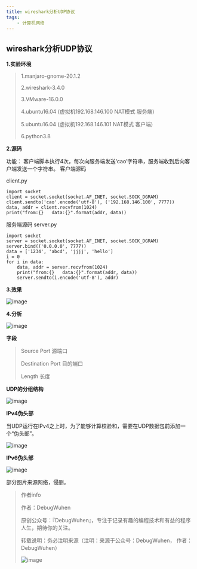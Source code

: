 ```yaml
---
title: wireshark分析UDP协议
tags:
    - 计算机网络
---
```


## wireshark分析UDP协议

**1.实验环境**

>1.manjaro-gnome-20.1.2
>
>2.wireshark-3.4.0
>
>3.VMware-16.0.0
>
>4.ubuntu16.04 (虚拟机192.168.146.100 NAT模式 服务端)
>
>5.ubuntu16.04 (虚拟机192.168.146.101 NAT模式 客户端)
>
>6.python3.8

<!--more-->

**2.源码**

功能：
客户端脚本执行4次，每次向服务端发送‘cao’字符串，服务端收到后向客户端发送一个字符串。
客户端源码


client.py
```
import socket
client = socket.socket(socket.AF_INET, socket.SOCK_DGRAM)
client.sendto('cao'.encode('utf-8'), ('192.168.146.100', 7777))
data, addr = client.recvfrom(1024)
print("from:{}   data:{}".format(addr, data))
```

服务端源码
server.py
```
import socket
server = socket.socket(socket.AF_INET, socket.SOCK_DGRAM)
server.bind(('0.0.0.0', 7777))
data = ['1234', 'abcd', 'jjjj', 'hello']
i = 0
for i in data:
    data, addr = server.recvfrom(1024)
    print("from:{}   data:{}".format(addr, data))
    server.sendto(i.encode('utf-8'), addr)
```

**3.效果**

![image](https://user-images.githubusercontent.com/48900845/112760375-52ac1400-9029-11eb-816f-64208d648594.png)

**4.分析**

![image](https://user-images.githubusercontent.com/48900845/112760381-58a1f500-9029-11eb-98ef-57556fd4c579.png)

**字段**
>Source Port   源端口
>
>Destination Port  目的端口
>
>Length 长度

**UDP的分组结构**

![image](https://user-images.githubusercontent.com/48900845/112760398-66577a80-9029-11eb-94de-101caaed94e2.png)

**IPv4伪头部**

当UDP运行在IPv4之上时，为了能够计算校验和，需要在UDP数据包前添加一个“伪头部”。

![image](https://user-images.githubusercontent.com/48900845/112760407-6f484c00-9029-11eb-8180-f590dae625b3.png)

**IPv6伪头部**

![image](https://user-images.githubusercontent.com/48900845/112760413-75d6c380-9029-11eb-8d32-4272145c42b4.png)

部分图片来源网络，侵删。


>作者info
>
>作者：DebugWuhen
>
>原创公众号：『DebugWuhen』，专注于记录有趣的编程技术和有益的程序人生，期待你的关注。
>
>转载说明：务必注明来源（注明：来源于公众号：DebugWuhen， 作者：DebugWuhen）
>
>![image](https://user-images.githubusercontent.com/48900845/112752163-3b0e6480-9004-11eb-899d-66ddef749c2b.png)
